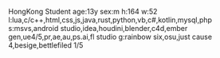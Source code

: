 HongKong Student 
age:13y
sex:m
h:164
w:52
l:lua,c/c++,html,css,js,java,rust,python,vb,c#,kotlin,mysql,php
s:msvs,android studio,idea,houdini,blender,c4d,ember gen,ue4/5,pr,ae,au,ps.ai,fl studio
g:rainbow six,osu,just cause 4,besige,bettlefiled 1/5

